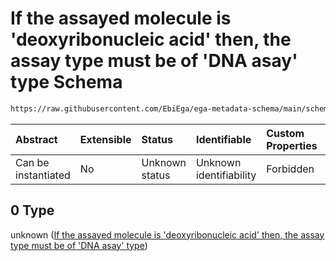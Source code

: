 # If the assayed molecule is 'deoxyribonucleic acid' then, the assay type must be of 'DNA asay' type Schema

```txt
https://raw.githubusercontent.com/EbiEga/ega-metadata-schema/main/schemas/EGA.experiment.json#/allOf/0
```



| Abstract            | Extensible | Status         | Identifiable            | Custom Properties | Additional Properties | Access Restrictions | Defined In                                                                           |
| :------------------ | :--------- | :------------- | :---------------------- | :---------------- | :-------------------- | :------------------ | :----------------------------------------------------------------------------------- |
| Can be instantiated | No         | Unknown status | Unknown identifiability | Forbidden         | Allowed               | none                | [EGA.experiment.json\*](../../../schemas/EGA.experiment.json "open original schema") |

## 0 Type

unknown ([If the assayed molecule is 'deoxyribonucleic acid' then, the assay type must be of 'DNA asay' type](ega-9-allof-if-the-assayed-molecule-is-deoxyribonucleic-acid-then-the-assay-type-must-be-of-dna-asay-type.md))
